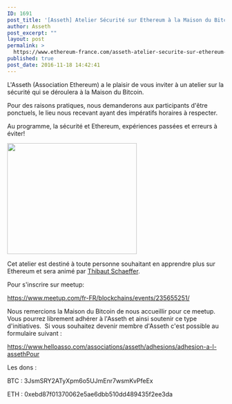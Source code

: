 ```yaml
---
ID: 1691
post_title: '[Asseth] Atelier Sécurité sur Ethereum à la Maison du Bitcoin'
author: Asseth
post_excerpt: ""
layout: post
permalink: >
  https://www.ethereum-france.com/asseth-atelier-securite-sur-ethereum-a-la-maison-du-bitcoin/
published: true
post_date: 2016-11-18 14:42:41
---
```

L'Asseth (Association Ethereum) a le plaisir de vous inviter à un atelier sur la sécurité qui se déroulera à la Maison du Bitcoin.

Pour des raisons pratiques, nous demanderons aux participants d'être ponctuels, le lieu nous recevant ayant des impératifs horaires à respecter.

Au programme, la sécurité et Ethereum, expériences passées et erreurs à éviter!

<img class="aligncenter wp-image-1692 size-medium" src="https://www.ethereum-france.com/wp-content/uploads/2016/11/Schaeff-300x257.png" width="300" height="257" />

Cet atelier est destiné à toute personne souhaitant en apprendre plus sur Ethereum et sera animé par <a href="https://twitter.com/vanderkriek">Thibaut Schaeffer</a>.

Pour s'inscrire sur meetup:

<a href="https://www.meetup.com/fr-FR/blockchains/events/235655251/">https://www.meetup.com/fr-FR/blockchains/events/235655251/</a>

Nous remercions la Maison du Bitcoin de nous accueillir pour ce meetup. Vous pourrez librement adhérer à l'Asseth et ainsi soutenir ce type d'initiatives.  Si vous souhaitez devenir membre d'Asseth c'est possible au formulaire suivant :

<a href="https://www.helloasso.com/associations/asseth/adhesions/adhesion-a-l-assethPour">https://www.helloasso.com/associations/asseth/adhesions/adhesion-a-l-assethPour</a>

Les dons :

BTC : 3JsmSRY2ATyXpm6o5UJmEnr7wsmKvPfeEx

ETH : 0xebd87f01370062e5ae6dbb510dd489435f2ee3da